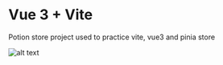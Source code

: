 # Vue 3 + Vite

Potion store project used to practice vite, vue3 and pinia store

![alt text](https://i.ibb.co/N3zKRcb/image.png)
